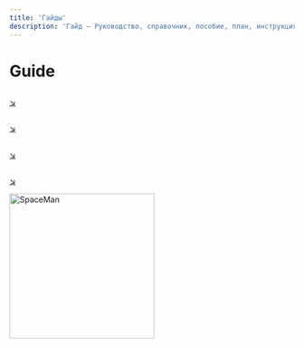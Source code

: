 ```yaml
---
title: 'Гайды'
description: 'Гайд — Руководство, справочник, пособие, план, инструкция. Цель гайда — помочь разобраться в каком-то вопросе или решить проблему.'
---
```


# Guide

## <!-- @include: bash.md{7,8} -->
[:arrow_lower_right:](/guide/bash)

## <!-- @include: browser.md{7,8} -->
[:arrow_lower_right:](/guide/browser)

## <!-- @include: git.md{7,8} -->
[:arrow_lower_right:](/guide/git)

## <!-- @include: gulp.md{7,7} -->
[:arrow_lower_right:](/guide/gulp)

<div class="spaceman">
  <img class="img-md" src="/images/spaceman_02.svg" alt="SpaceMan" width="256" height="256" />
</div>
